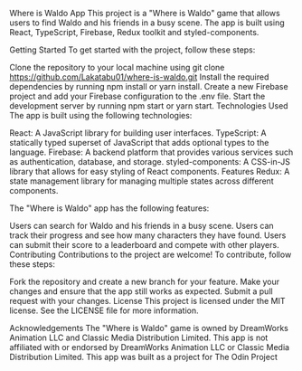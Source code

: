 Where is Waldo App
This project is a "Where is Waldo" game that allows users to find Waldo and his friends in a busy scene. The app is built using React, TypeScript, Firebase, Redux toolkit and styled-components.

Getting Started
To get started with the project, follow these steps:

Clone the repository to your local machine using git clone https://github.com/Lakatabu01/where-is-waldo.git
Install the required dependencies by running npm install or yarn install.
Create a new Firebase project and add your Firebase configuration to the .env file.
Start the development server by running npm start or yarn start.
Technologies Used
The app is built using the following technologies:

React: A JavaScript library for building user interfaces.
TypeScript: A statically typed superset of JavaScript that adds optional types to the language.
Firebase: A backend platform that provides various services such as authentication, database, and storage.
styled-components: A CSS-in-JS library that allows for easy styling of React components.
Features
Redux: A state management library for managing multiple states across different components.

The "Where is Waldo" app has the following features:

Users can search for Waldo and his friends in a busy scene.
Users can track their progress and see how many characters they have found.
Users can submit their score to a leaderboard and compete with other players.
Contributing
Contributions to the project are welcome! To contribute, follow these steps:

Fork the repository and create a new branch for your feature.
Make your changes and ensure that the app still works as expected.
Submit a pull request with your changes.
License
This project is licensed under the MIT license. See the LICENSE file for more information.

Acknowledgements
The "Where is Waldo" game is owned by DreamWorks Animation LLC and Classic Media Distribution Limited. This app is not affiliated with or endorsed by DreamWorks Animation LLC or Classic Media Distribution Limited.
This app was built as a project for The Odin Project
